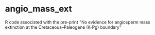 # angio_mass_ext
R code associated with the pre-print "No evidence for angiosperm mass extinction at the Cretaceous–Paleogene (K-Pg) boundary"
